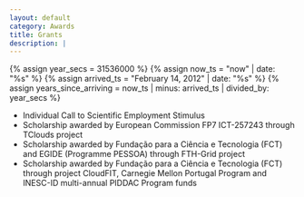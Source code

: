 ```yaml
---
layout: default
category: Awards
title: Grants
description: |
---
```


{% assign year_secs = 31536000 %}
{% assign now_ts = "now" | date: "%s" %}
{% assign arrived_ts = "February 14, 2012" | date: "%s" %}
{% assign years_since_arriving = now_ts | minus: arrived_ts | divided_by: year_secs %}

- Individual Call to Scientific Employment Stimulus
- Scholarship awarded by European Commission FP7 ICT-257243 through TClouds project
- Scholarship awarded by Fundação para a Ciência e Tecnologia (FCT) and EGIDE (Programme PESSOA) through FTH-Grid project
- Scholarship awarded by Fundação para a Ciência e Tecnologia (FCT) through project CloudFIT, Carnegie Mellon Portugal Program and INESC-ID multi-annual PIDDAC Program funds
